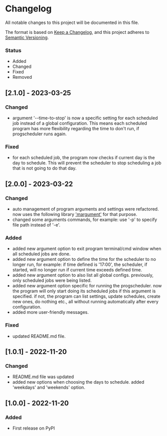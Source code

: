 # Changelog

All notable changes to this project will be documented in this file.

The format is based on [Keep a Changelog](https://keepachangelog.com/en/1.0.0/),
and this project adheres to [Semantic Versioning](https://semver.org/spec/v2.0.0.html).

### Status
- Added
- Changed
- Fixed
- Removed

## [2.1.0] - 2023-03-25

### Changed
- argument '--time-to-stop' is now a specific setting for each scheduled job instead of a global configuration. This means each scheduled program has more flexibility regarding the time to don't run, if progscheduler runs again.

### Fixed
- for each scheduled job, the program now checks if current day is the day to schedule. This will prevent the scheduler to stop scheduling a job that is not going to do that day.

## [2.0.0] - 2023-03-22

### Changed
- auto management of program arguments and settings were refactored. now uses the following library ['margument'](https://pypi.org/project/margument/) for that purpose.
- changed some arguments commands, for example: use '-p' to specify file path instead of '-e'.

### Added
- added new argument option to exit program terminal/cmd window when all scheduled jobs are done.
- added new argument option to define the time for the scheduler to no longer run, for example: if time defined is '17:00', the scheduler, if started, will no longer run if current time exceeds defined time.
- added new argument option to also list all global configs. previously, only scheduled jobs were being listed.
- added new argument option specific for running the progscheduler. now the program will only start doing its scheduled jobs if this argument is specified. if not, the program can list settings, update schedules, create new ones, do nothing etc., all without running automatically after every configuration.
- added more user-friendly messages.

### Fixed
- updated README.md file.

## [1.0.1] - 2022-11-20

### Changed
- README.md file was updated
- added new options when choosing the days to schedule. added 'weekdays' and 'weekends' option.

## [1.0.0] - 2022-11-20

### Added
- First release on PyPI